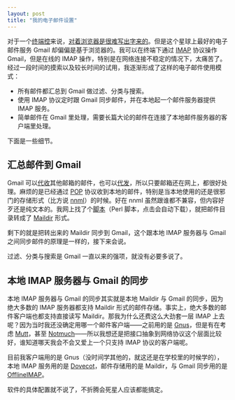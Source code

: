 ```yaml
---
layout: post
title: "我的电子邮件设置"
---
```


对于一个[终端控](https://twitter.com/chenshaoju/status/211147259738464256)来说，[对着浏览器是很难写出字来的](https://twitter.com/dingdeng/status/215134994618789888)。但是这个星球上最好的电子邮件服务 Gmail 却偏偏是基于浏览器的。我可以在终端下通过 [IMAP](http://en.wikipedia.org/wiki/Internet_Message_Access_Protocol) 协议操作 Gmail，但是在线的 IMAP 操作，特别是在网络连接不稳定的情况下，太痛苦了。经过一段时间的摸索以及较长时间的试用，我逐渐形成了这样的电子邮件使用模式：

*   所有邮件都汇总到 Gmail 做过滤、分类与搜索。
*   使用 IMAP 协议定时跟 Gmail 同步邮件，并在本地起一个邮件服务器提供 IMAP 服务。
*   简单邮件在 Gmail 里处理，需要长篇大论的邮件在连接了本地邮件服务器的客户端里处理。

下面是一些细节。

## 汇总邮件到 Gmail

Gmail 可以[代收](http://support.google.com/mail/bin/answer.py?hl=en&ctx=mail&answer=21288)其他邮箱的邮件，也可以[代发](http://support.google.com/mail/bin/answer.py?hl=en&ctx=mail&answer=22370)，所以只要邮箱还在网上，都很好处理。麻烦的是已经通过 [POP](http://en.wikipedia.org/wiki/Post_Office_Protocol) 协议收到本地的邮件，特别是当本地使用的还是很邪门的存储形式（比方说 [nnml](http://www.gnus.org/manual/gnus_194.html)）的时候。好在 nnml 虽然跟谁都不兼容，但内容好歹还是纯文本的。我网上找了个[脚本](http://www.enyo.de/fw/scripts/nnml2maildir.pl)（Perl 脚本，点击会自动下载），就把邮件目录转成了 [Maildir](http://cr.yp.to/proto/maildir.html) 形式。

剩下的就是把转出来的 Maildir 同步到 Gmail，这个跟本地 IMAP 服务器与 Gmail 之间同步邮件的原理是一样的，接下来会说。

过滤、分类与搜索是 Gmail 一直以来的强项，就没有必要多说了。

## 本地 IMAP 服务器与 Gmail 的同步

本地 IMAP 服务器与 Gmail 的同步其实就是本地 Maildir 与 Gmail 的同步，因为绝大多数的 IMAP 服务器都支持 Maildir 形式的邮件存储。事实上，绝大多数的邮件客户端也都支持直接读写 Maildir。那我为什么还费这么大劲套一层 IMAP 上去呢？因为当时我还没确定用哪一个邮件客户端——之前用的是 [Gnus](http://www.gnus.org/)，但是有在考虑 [Mutt](http://www.mutt.org/)，甚至 [Notmuch](http://notmuchmail.org/)——所以我想还是把接口抽象到网络协议这个层面比较好，谁知道哪天我会不会又爱上一个只支持 IMAP 协议的客户端呢。

目前我客户端用的是 Gnus（没时间学其他的，就这还是在学校里的时候学的），本地 IMAP 服务用的是 [Dovecot](http://dovecot.org/)，邮件存储用的是 Maildir，与 Gmail 同步用的是 [OfflineIMAP](http://offlineimap.org/)。

软件的具体配置就不说了，不折腾会死星人应该都能搞定。
